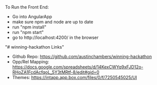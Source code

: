 To Run the Front End:
- Go into AngularApp 
- make sure npm and node are up to date
- run "npm install"
- run "npm start"
- go to http://localhost:4200/ in the browser

"# winning-hackathon Links" 

* Github Repo: https://github.com/austinchambers/winning-hackathon
* Opp/Rel Mapping: https://docs.google.com/spreadsheets/d/14KexCWYq9xFJD12o-RHoZA1FcdAcfqoL_5Y3tMRtf-8/edit#gid=0
* Themes: https://intapp.app.box.com/files/0/f/7250545025/UI

